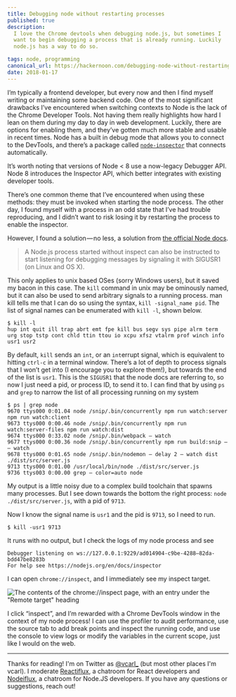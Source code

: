 ```yaml
---
title: Debugging node without restarting processes
published: true
description:
  I love the Chrome devtools when debugging node.js, but sometimes I
  want to begin debugging a process that is already running. Luckily
  node.js has a way to do so.

tags: node, programming
canonical_url: https://hackernoon.com/debugging-node-without-restarting-processes-bd5d5c98f200
date: 2018-01-17
---
```


I’m typically a frontend developer, but every now and then I find myself
writing or maintaining some backend code. One of the most significant
drawbacks I’ve encountered when switching contexts to Node is the lack
of the Chrome Developer Tools. Not having them really highlights how
hard I lean on them during my day to day in web development. Luckily,
there are options for enabling them, and they’ve gotten much more stable
and usable in recent times. Node has a built in debug mode that allows
you to connect to the DevTools, and there’s a package called
[`node-inspector`](https://github.com/node-inspector/node-inspector)
that connects automatically.

It’s worth noting that versions of Node < 8 use a now-legacy Debugger
API. Node 8 introduces the Inspector API, which better integrates with
existing developer tools.

There’s one common theme that I’ve encountered when using these methods:
they must be invoked when starting the node process. The other day, I
found myself with a process in an odd state that I’ve had trouble
reproducing, and I didn’t want to risk losing it by restarting the
process to enable the inspector.

However, I found a solution — no less, a solution from
[the official Node docs](https://nodejs.org/en/docs/guides/debugging-getting-started/).

> A Node.js process started without inspect can also be instructed to
> start listening for debugging messages by signaling it with SIGUSR1
> (on Linux and OS X).

This only applies to unix based OSes (sorry Windows users), but it saved
my bacon in this case. The `kill` command in unix may be ominously
named, but it can also be used to send arbitrary signals to a running
process. man kill tells me that I can do so using the syntax,
`kill -signal_name pid`. The list of signal names can be enumerated with
`kill -l`, shown below.

```
$ kill -l
hup int quit ill trap abrt emt fpe kill bus segv sys pipe alrm term urg stop tstp cont chld ttin ttou io xcpu xfsz vtalrm prof winch info usr1 usr2
```

By default, `kill` sends an `int`, or an `int`errupt signal, which is
equivalent to hitting `ctrl-c` in a terminal window. There’s a lot of
depth to process signals that I won’t get into (I encourage you to
explore them!), but towards the end of the list is `usr1`. This is the
`SIGUSR1` that the node docs are referring to, so now I just need a pid,
or process ID, to send it to. I can find that by using `ps` and `grep`
to narrow the list of all processing running on my system

```
$ ps | grep node
9670 ttys000 0:01.04 node /snip/.bin/concurrently npm run watch:server npm run watch:client
9673 ttys000 0:00.46 node /snip/.bin/concurrently npm run watch:server-files npm run watch:dist
9674 ttys000 0:33.02 node /snip/.bin/webpack — watch
9677 ttys000 0:00.36 node /snip/.bin/concurrently npm run build:snip — — watch
9678 ttys000 0:01.65 node /snip/.bin/nodemon — delay 2 — watch dist ./dist/src/server.js
9713 ttys000 0:01.00 /usr/local/bin/node ./dist/src/server.js
9736 ttys003 0:00.00 grep — color=auto node
```

My output is a little noisy due to a complex build toolchain that spawns
many processes. But I see down towards the bottom the right process:
`node ./dist/src/server.js`, with a pid of `9713`.

Now I know the signal name is `usr1` and the pid is `9713`, so I need to
run.

```
$ kill -usr1 9713
```

It runs with no output, but I check the logs of my node process and see

```
Debugger listening on ws://127.0.0.1:9229/ad014904-c9be-4288–82da-bdd47be8283b
For help see https://nodejs.org/en/docs/inspector
```

I can open `chrome://inspect`, and I immediately see my inspect target.

![The contents of the chrome://inspect page, with an entry under the "Remote target" heading](https://cdn-images-1.medium.com/max/1600/1*soQHfOEF7G9FGZgqy5vZzQ.png)

I click “inspect”, and I’m rewarded with a Chrome DevTools window in the
context of my node process! I can use the profiler to audit performance,
use the source tab to add break points and inspect the running code, and
use the console to view logs or modify the variables in the current
scope, just like I would on the web.

---

Thanks for reading! I'm on Twitter as
[@vcarl\_](https://twitter.com/vcarl_) (but most other places I'm
vcarl). I moderate [Reactiflux](http://join.reactiflux.com/), a chatroom
for React developers and
[Nodeiflux](https://discordapp.com/invite/vUsrbjd), a chatroom for
Node.JS developers. If you have any questions or suggestions, reach out!
